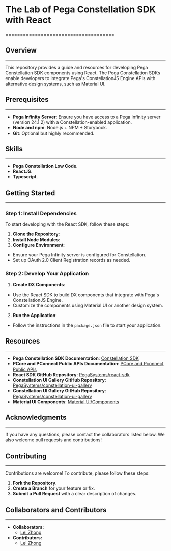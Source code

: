 # The Lab of Pega Constellation SDK with React
=====================================

## Overview
-----------

This repository provides a guide and resources for developing Pega Constellation SDK components using React. The Pega Constellation SDKs enable developers to integrate Pega's ConstellationJS Engine APIs with alternative design systems, such as Material UI.

## Prerequisites
---------------

- **Pega Infinity Server**: Ensure you have access to a Pega Infinity server (version 24.1.2) with a Constellation-enabled application.
- **Node and npm**: Node.js + NPM + Storybook.
- **Git**: Optional but highly recommended.

## Skills
---------------

- **Pega Constellation Low Code**.
- **ReactJS**.
- **Typescript**.

## Getting Started
-----------------

### Step 1: Install Dependencies

To start developing with the React SDK, follow these steps:

1. **Clone the Repository**:
2. **Install Node Modules**:
3. **Configure Environment**:
- Ensure your Pega Infinity server is configured for Constellation.
- Set up OAuth 2.0 Client Registration records as needed.

### Step 2: Develop Your Application

1. **Create DX Components**:
- Use the React SDK to build DX components that integrate with Pega's ConstellationJS Engine.
- Customize the components using Material UI or another design system.

2. **Run the Application**:
- Follow the instructions in the `package.json` file to start your application.

## Resources
------------

- **Pega Constellation SDK Documentation**: [Constellation SDK](https://docs.pega.com/bundle/constellation-sdk/page/constellation-sdks/sdks/constellation-sdks.html)
- **PCore and PConnect Public APIs Documentation**: [PCore and Pconnect Public APIs](https://docs.pega.com/bundle/pcore-pconnect/page/pcore-pconnect-public-apis/api/using-pcore-pconnect-public-apis.html)
- **React SDK GitHub Repository**: [PegaSystems/react-sdk](https://github.com/pegasystems/react-sdk)
- **Constellation UI Gallery GitHub Repository**: [PegaSystems/constellation-ui-gallery](https://github.com/pegasystems/constellation-ui-gallery)
- **Constellation UI Gallery GitHub Repository**: [PegaSystems/constellation-ui-gallery](https://github.com/pegasystems/constellation-ui-gallery)
- **Material UI Components**: [Material UI/Components](https://mui.com/material-ui/getting-started/supported-components/)

## Acknowledgments
----------------

If you have any questions, please contact the collaborators listed below. We also welcome pull requests and contributions!

## Contributing
------------

Contributions are welcome! To contribute, please follow these steps:

1. **Fork the Repository**.
2. **Create a Branch** for your feature or fix.
3. **Submit a Pull Request** with a clear description of changes.

## Collaborators and Contributors
------------
- **Collaborators:**
  - [Lei Zhong](https://github.com/shzolly)
- **Contributors:**
  - [Lei Zhong](https://github.com/shzolly)
